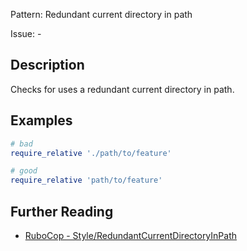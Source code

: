 Pattern: Redundant current directory in path

Issue: -

## Description

Checks for uses a redundant current directory in path.

## Examples

```ruby
# bad
require_relative './path/to/feature'

# good
require_relative 'path/to/feature'
```

## Further Reading

* [RuboCop - Style/RedundantCurrentDirectoryInPath](https://docs.rubocop.org/rubocop/cops_style.html#styleredundantcurrentdirectoryinpath)
